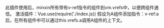 此插件使用后，minxin所有带有v-ref指令的组件到vm.vrefs中，以便跨组件通信。
激活插件：Vue.use(require('./index.js))
假设为A组件添加指令：v-ref:a后，在所有组件中可以通过this.vrefs.a调用A组件的上下文。